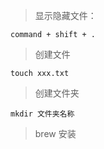 > 显示隐藏文件：
```
command + shift + .
```
> 创建文件
```
touch xxx.txt
```
> 创建文件夹
```
mkdir 文件夹名称
```
>brew 安装